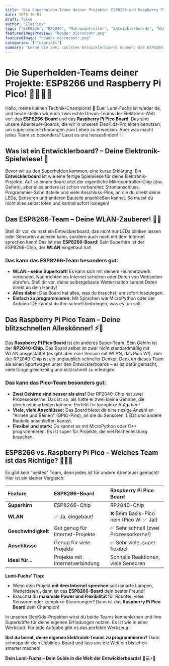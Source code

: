 ```yaml
---
title: "Die Superhelden-Teams deiner Projekte: ESP8266 und Raspberry Pi Pico!"
date: 2025-10-01
draft: false
author: "ElecKids"
tags: ["ESP8266", "RP2040", "Mikrocontroller", "Entwicklerboards", "WLAN", "Bluetooth", "Tutorials"]
featuredImagePreview: "header_microcontr.png"
featuredImage: "header_microcontr.png"
categories: ["Tutorials"]
summary: "Lerne die zwei coolsten Entwicklerboards kennen: das ESP8266-Board mit Superkräften für WLAN und das Raspberry Pi Pico Board mit dem blitzschnellen RP2040-Chip. Finde heraus, welches Team perfekt für dein nächstes Projekt ist!"
---
```


# Die Superhelden-Teams deiner Projekte: ESP8266 und Raspberry Pi Pico! 🦸‍♂️🦸‍♀️

Hallo, meine kleinen Technik-Champions! 🦊 Euer Lumi-Fuchs ist wieder da, und heute stellen wir euch zwei echte Dream-Teams der Elektronik-Welt vor: das **ESP8266-Board** und das **Raspberry Pi Pico Board**! Das sind unsere Abenteuer-Boards, die wir in unseren ElecKids-Projekten benutzen, um super-coole Erfindungen zum Leben zu erwecken. Aber was macht jedes Team so besonders? Lasst es uns herausfinden! ✨

## Was ist ein Entwicklerboard? – Deine Elektronik-Spielwiese! 🎪

Bevor wir zu den Superhelden kommen, eine kurze Erklärung: Ein **Entwicklerboard** ist wie eine fertige Spielwiese für deine Elektronik-Projekte. Auf so einem Board sitzt der eigentliche Mikrocontroller-Chip (das Gehirn), aber alles andere ist schon vorbereitet: Stromanschluss, Programmier-Schnittstelle und viele Anschluss-Pins, an die du direkt deine LEDs, Sensoren und anderen Bauteile anschließen kannst. So musst du nicht alles selbst löten und kannst sofort loslegen!

## Das ESP8266-Team – Deine WLAN-Zauberer! 📶🌟

Stell dir vor, du hast ein Entwicklerboard, das nicht nur LEDs blinken lassen oder Sensoren auslesen kann, sondern auch noch mit dem Internet sprechen kann! Das ist das **ESP8266-Board**! Sein Superhirn ist der ESP8266-Chip, der **WLAN** eingebaut hat!

### Das kann das ESP8266-Team besonders gut:
*   **WLAN – seine Superkraft!** Es kann sich mit deinem Heimnetzwerk verbinden, Nachrichten ins Internet schicken oder Daten von Webseiten abrufen. Stell dir vor, deine selbstgebaute Wetterstation sendet Daten direkt an dein Handy!
*   **Alles dabei:** Das Board hat alles, was du brauchst, um sofort loszulegen.
*   **Einfach zu programmieren:** Mit Sprachen wie MicroPython oder der Arduino IDE kannst du ihm schnell beibringen, was es tun soll.

## Das Raspberry Pi Pico Team – Deine blitzschnellen Alleskönner! ⚡💨

Das **Raspberry Pi Pico Board** ist ein anderes Super-Team. Sein Gehirn ist der **RP2040-Chip**. Das Board selbst ist zwar nicht standardmäßig mit WLAN ausgestattet (es gibt aber eine Version mit WLAN, das Pico W!), aber der RP2040-Chip ist ein unglaublich schneller Denker. Denk an dieses Team als einen Sportwagen unter den Entwicklerboards – es ist dafür gemacht, viele Dinge gleichzeitig und blitzschnell zu erledigen.

### Das kann das Pico-Team besonders gut:
*   **Zwei Gehirne sind besser als eins!** Der RP2040-Chip hat zwei Prozessorkerne. Das ist so, als hätte er zwei kleine Gehirne, die gleichzeitig arbeiten können. Perfekt für komplexe Aufgaben!
*   **Viele, viele Anschlüsse:** Das Board bietet dir eine riesige Anzahl an "Armen und Beinen" (GPIO-Pins), an die du Sensoren, LEDs und andere Bauteile anschließen kannst.
*   **Flexibel und stark:** Du kannst es mit MicroPython oder C++ programmieren. Es ist super für Projekte, die viel Rechenleistung brauchen.

## ESP8266 vs. Raspberry Pi Pico – Welches Team ist das Richtige? 🤔🆚💡

Es gibt kein "bestes" Team, denn jedes ist für andere Abenteuer gemacht! Hier ist ein kleiner Vergleich:

| Feature           | ESP8266-Board                          | Raspberry Pi Pico Board                  |
| :---------------- | :------------------------------------- | :--------------------------------------- |
| **Superhirn**     | ESP8266-Chip                           | RP2040-Chip                              |
| **WLAN**          | ✅ Ja, eingebaut!                      | ❌ Beim Basis-Pico nein (Pico W: ✅ Ja!) |
| **Geschwindigkeit** | Gut genug für Internet-Projekte        | ✅ Sehr schnell (zwei Prozessorkerne!)   |
| **Anschlüsse**    | Genug für viele Projekte               | ✅ Sehr viele, super flexibel            |
| **Ideal für...**  | Projekte mit Internetverbindung        | Schnelle Reaktionen, viele Sensoren      |

**Lumi-Fuchs' Tipp:**

*   Wenn dein Projekt **mit dem Internet sprechen** soll (smarte Lampen, Wetterdaten), dann ist das **ESP8266-Board** dein bester Freund!
*   Brauchst du **maximale Power und Flexibilität** für Roboter, viele Sensoren oder komplexe Steuerungen? Dann ist das **Raspberry Pi Pico Board** dein Champion!

In unseren ElecKids-Projekten wirst du beide Teams kennenlernen und ihre Superkräfte für deine eigenen Erfindungen nutzen. Es ist wie in einer Werkstatt: Für jede Aufgabe gibt es das perfekte Werkzeug!

**Bist du bereit, deine eigenen Elektronik-Teams zu programmieren?** Dann schnapp dir dein Lieblings-Board und lass uns die Welt ein bisschen smarter machen!

**Dein Lumi-Fuchs – Dein Guide in die Welt der Entwicklerboards!** 🦊💻⚡🌟
